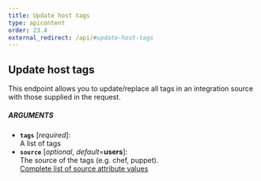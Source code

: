 ```yaml
---
title: Update host tags
type: apicontent
order: 23.4
external_redirect: /api/#update-host-tags
---
```


## Update host tags
This endpoint allows you to update/replace all tags in an integration source with those supplied in the request.

##### ARGUMENTS
* **`tags`** [*required*]:  
    A list of tags
* **`source`** [*optional*, *default*=**users**]:  
    The source of the tags (e.g. chef, puppet).  
    [Complete list of source attribute values][1]

[1]: /integrations/faq/list-of-api-source-attribute-value
